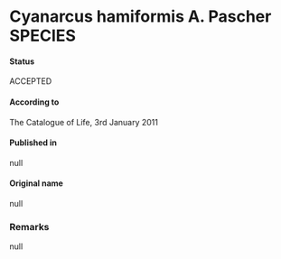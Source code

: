 # Cyanarcus hamiformis A. Pascher SPECIES

#### Status
ACCEPTED

#### According to
The Catalogue of Life, 3rd January 2011

#### Published in
null

#### Original name
null

### Remarks
null